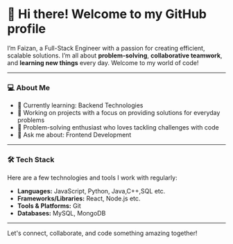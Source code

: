 
# 👋 Hi there! Welcome to my GitHub profile

I’m Faizan, a Full-Stack Engineer with a passion for creating efficient, scalable solutions. I’m all about **problem-solving**, **collaborative teamwork**, and **learning new things** every day. Welcome to my world of code!

---

### 💻 About Me
- 🌱 Currently learning: Backend Technologies
- 💼 Working on projects with a focus on providing solutions for everyday problems
- 🧩 Problem-solving enthusiast who loves tackling challenges with code
- 💬 Ask me about: Frontend Development

---

### 🛠️ Tech Stack

Here are a few technologies and tools I work with regularly:
- **Languages:** JavaScript, Python, Java,C++,SQL etc.
- **Frameworks/Libraries:** React, Node.js etc.
- **Tools & Platforms:** Git
- **Databases:** MySQL, MongoDB 

---

Let's connect, collaborate, and code something amazing together!
